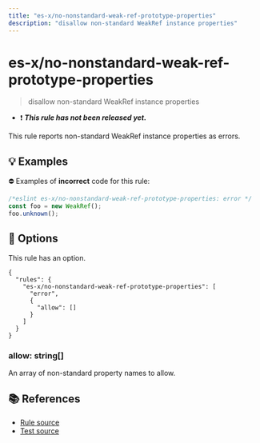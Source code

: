```yaml
---
title: "es-x/no-nonstandard-weak-ref-prototype-properties"
description: "disallow non-standard WeakRef instance properties"
---
```


# es-x/no-nonstandard-weak-ref-prototype-properties
> disallow non-standard WeakRef instance properties

- ❗ <badge text="This rule has not been released yet." vertical="middle" type="error"> ***This rule has not been released yet.*** </badge>

This rule reports non-standard WeakRef instance properties as errors.

## 💡 Examples

⛔ Examples of **incorrect** code for this rule:

<eslint-playground type="bad">

```js
/*eslint es-x/no-nonstandard-weak-ref-prototype-properties: error */
const foo = new WeakRef();
foo.unknown();
```

</eslint-playground>

## 🔧 Options

This rule has an option.

```jsonc
{
  "rules": {
    "es-x/no-nonstandard-weak-ref-prototype-properties": [
      "error",
      {
        "allow": []
      }
    ]
  }
}
```

### allow: string[]

An array of non-standard property names to allow.

## 📚 References

- [Rule source](https://github.com/eslint-community/eslint-plugin-es-x/blob/master/lib/rules/no-nonstandard-weak-ref-prototype-properties.js)
- [Test source](https://github.com/eslint-community/eslint-plugin-es-x/blob/master/tests/lib/rules/no-nonstandard-weak-ref-prototype-properties.js)
